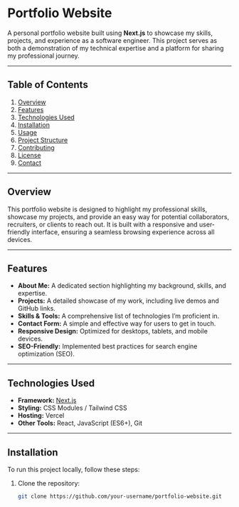 # **Portfolio Website**

A personal portfolio website built using **Next.js** to showcase my skills, projects, and experience as a software engineer. This project serves as both a demonstration of my technical expertise and a platform for sharing my professional journey.

---

## **Table of Contents**

1. [Overview](#overview)
2. [Features](#features)
3. [Technologies Used](#technologies-used)
4. [Installation](#installation)
5. [Usage](#usage)
6. [Project Structure](#project-structure)
7. [Contributing](#contributing)
8. [License](#license)
9. [Contact](#contact)

---

## **Overview**

This portfolio website is designed to highlight my professional skills, showcase my projects, and provide an easy way for potential collaborators, recruiters, or clients to reach out. It is built with a responsive and user-friendly interface, ensuring a seamless browsing experience across all devices.

---

## **Features**

- **About Me:** A dedicated section highlighting my background, skills, and expertise.
- **Projects:** A detailed showcase of my work, including live demos and GitHub links.
- **Skills & Tools:** A comprehensive list of technologies I’m proficient in.
- **Contact Form:** A simple and effective way for users to get in touch.
- **Responsive Design:** Optimized for desktops, tablets, and mobile devices.
- **SEO-Friendly:** Implemented best practices for search engine optimization (SEO).

---

## **Technologies Used**

- **Framework:** [Next.js](https://nextjs.org/)
- **Styling:** CSS Modules / Tailwind CSS
- **Hosting:** Vercel
- **Other Tools:** React, JavaScript (ES6+), Git

---

## **Installation**

To run this project locally, follow these steps:

1. Clone the repository:
   ```bash
   git clone https://github.com/your-username/portfolio-website.git